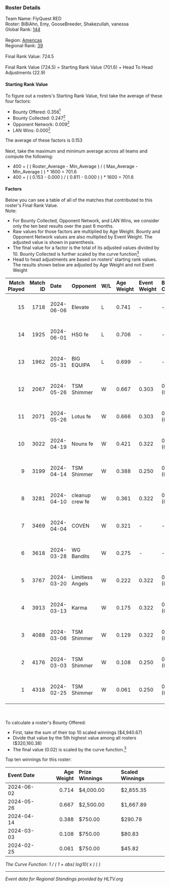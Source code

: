 ### Roster Details<br />
Team Name: FlyQuest RED<br />
Roster: BiBiAhn, Emy, GooseBreeder, Shakezullah, vanessa<br />
Global Rank: [144](../standings_global.md)<br />
<br />
Region: [Americas]( ../standings_americas.md)<br />
Regional Rank: [39]( ../standings_americas.md)<br />
<br />
Final Rank Value:  724.5<br />
<br />
Final Rank Value (724.5) = Starting Rank Value (701.6) + Head To Head Adjustments (22.9)<br />

#### Starting Rank Value<br />
To figure out a rosters's Starting Rank Value, first take the average of these four factors:<br />
- Bounty Offered: 0.356[<sup>1</sup>](#table2)
- Bounty Collected: 0.247[<sup>2</sup>](#table1)
- Opponent Network: 0.009[<sup>2</sup>](#table1)
- LAN Wins: 0.000[<sup>2</sup>](#table1)

The average of these factors is 0.153<br />
<br />
Next, take the maximum and minimum average across all teams and compute the following:<br />
- 400 + ( ( Roster_Average - Min_Average ) / ( Max_Average - Min_Average ) ) * 1600 = 701.6
- 400 + ( ( 0.153 - 0.000 ) / ( 0.811 - 0.000 ) ) * 1600 = 701.6


#### Factors<br />
Below you can see a table of all of the matches that contributed to this roster's Final Rank Value.<br />
Note:<br />

- For Bounty Collected, Opponent Network, and LAN Wins, we consider only the ten best results over the past 6 months.
- Raw values for those factors are multiplied by Age Weight. Bounty and Opponent Network values are also multiplied by Event Weight. The adjusted value is shown in parenthesis.
- The final value for a factor is the total of its adjusted values divided by 10. Bounty Collected is further scaled by the curve function[<sup>3</sup>](#curveFunction)
- Head to head adjustments are based on rosters' starting rank values. The results shown below are adjusted by Age Weight and not Event Weight
<span id="table1"></span><br />


| Match Played | Match ID | Date       | Opponent         | W/L | Age Weight | Event Weight | Bounty Collected | Opponent Network | LAN Wins  | H2H Adj. | Roster                                           |
| -: | -: | :- | :- | :- | :- | :- | :- | :- | :- | -: | :- |
|           15 |     1718 | 2024-06-06 | Elevate          | L   | 0.741      | -            | -                | -                | -         |    -4.72 | BiBiAhn, Emy, GooseBreeder, Shakezullah, vanessa |
|           14 |     1925 | 2024-06-01 | HSG fe           | L   | 0.706      | -            | -                | -                | -         |    -9.10 | BiBiAhn, Emy, GooseBreeder, Kaoday, vanessa      |
|           13 |     1962 | 2024-05-31 | BIG EQUIPA       | L   | 0.699      | -            | -                | -                | -         |   -10.76 | BiBiAhn, Emy, GooseBreeder, Kaoday, vanessa      |
|           12 |     2067 | 2024-05-26 | TSM Shimmer      | W   | 0.667      | 0.303        | 0.019 (0.004)    | 0.176 (0.036)    | 0 (0.000) |     9.90 | BiBiAhn, Emy, GooseBreeder, Kaoday, vanessa      |
|           11 |     2071 | 2024-05-26 | Lotus fe         | W   | 0.666      | 0.303        | 0.004 (0.001)    | 0.035 (0.007)    | 0 (0.000) |     7.60 | BiBiAhn, Emy, GooseBreeder, Kaoday, vanessa      |
|           10 |     3022 | 2024-04-19 | Nouns fe         | W   | 0.421      | 0.322        | 0.003 (0.000)    | 0.026 (0.004)    | 0 (0.000) |     4.81 | BiBiAhn, Emy, GooseBreeder, Kaoday, vanessa      |
|            9 |     3199 | 2024-04-14 | TSM Shimmer      | W   | 0.388      | 0.250        | 0.019 (0.002)    | 0.176 (0.017)    | 0 (0.000) |     5.89 | BiBiAhn, Emy, GooseBreeder, Kaoday, vanessa      |
|            8 |     3281 | 2024-04-10 | cleanup crew fe  | W   | 0.361      | 0.322        | 0.002 (0.000)    | 0.015 (0.002)    | 0 (0.000) |     4.03 | BiBiAhn, Emy, GooseBreeder, Kaoday, vanessa      |
|            7 |     3469 | 2024-04-04 | COVEN            | W   | 0.321      | -            | -                | -                | 0 (0.000) |     2.52 | BiBiAhn, Emy, GooseBreeder, Kaoday, vanessa      |
|            6 |     3618 | 2024-03-28 | WG Bandits       | W   | 0.275      | -            | -                | -                | 0 (0.000) |     3.08 | BiBiAhn, Emy, GooseBreeder, Kaoday, vanessa      |
|            5 |     3767 | 2024-03-20 | Limitless Angels | W   | 0.222      | 0.322        | 0.002 (0.000)    | 0.037 (0.003)    | 0 (0.000) |     2.78 | BiBiAhn, Emy, GooseBreeder, Kaoday, vanessa      |
|            4 |     3913 | 2024-03-13 | Karma            | W   | 0.175      | 0.322        | 0.003 (0.000)    | 0.058 (0.003)    | 0 (0.000) |     2.26 | BiBiAhn, Emy, GooseBreeder, Kaoday, vanessa      |
|            3 |     4088 | 2024-03-06 | TSM Shimmer      | W   | 0.129      | 0.322        | 0.019 (0.001)    | 0.176 (0.007)    | 0 (0.000) |     1.97 | BiBiAhn, Emy, GooseBreeder, Kaoday, vanessa      |
|            2 |     4176 | 2024-03-03 | TSM Shimmer      | W   | 0.108      | 0.250        | 0.019 (0.001)    | 0.176 (0.005)    | -         |     1.66 | BiBiAhn, Emy, GooseBreeder, Kaoday, vanessa      |
|            1 |     4318 | 2024-02-25 | TSM Shimmer      | W   | 0.061      | 0.250        | 0.019 (0.000)    | 0.176 (0.003)    | -         |     0.95 | BiBiAhn, Emy, GooseBreeder, Kaoday, vanessa      |

<br />
<span id="table2"></span><br />
To calculate a roster's Bounty Offered:<br />

- First, take the sum of their top 10 scaled winnings ($4,940.67)
- Divide that value by the 5th highest value among all rosters ($320,160.38)
- The final value (0.02) is scaled by the curve function.[<sup>3</sup>](#curveFunction)

Top ten winnings for this roster:<br />

| Event Date | Age Weight | Prize Winnings | Scaled Winnings |
| :- | -: | :- | :- |
| 2024-06-02 |      0.714 | $4,000.00      | $2,855.35       |
| 2024-05-26 |      0.667 | $2,500.00      | $1,667.89       |
| 2024-04-14 |      0.388 | $750.00        | $290.78         |
| 2024-03-03 |      0.108 | $750.00        | $80.83          |
| 2024-02-25 |      0.061 | $750.00        | $45.82          |


<span id="curveFunction"></span>_The Curve Function: 1 / ( 1 + abs( log10( x ) ) )_<br />

---
_Event data for Regional Standings provided by HLTV.org_<br />
